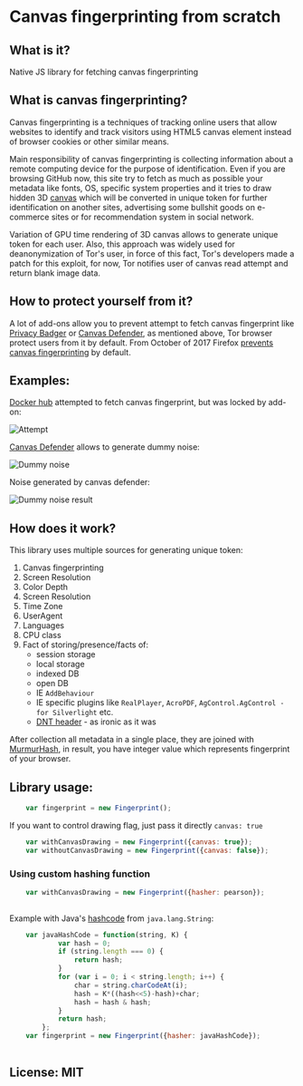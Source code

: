 # Canvas fingerprinting from scratch

## What is it?

Native JS library for fetching canvas fingerprinting  

## What is canvas fingerprinting?

Canvas fingerprinting is a techniques of tracking online users that allow websites to identify and track visitors using 
HTML5 canvas element instead of browser cookies or other similar means.

Main responsibility of canvas fingerprinting is collecting information about a remote computing device for the purpose 
of identification. Even if you are browsing GitHub now, this site try to fetch as much as possible your metadata like 
fonts, OS, specific system properties and it tries to draw hidden 3D [canvas](https://en.wikipedia.org/wiki/Canvas_element) 
which will be converted in unique token for  further identification on another sites, advertising some bullshit goods
on e-commerce sites or for recommendation system in social network.

Variation of GPU time rendering of 3D canvas allows to generate unique token for each user.
Also, this approach was widely used for deanonymization of Tor's user, in force of this fact, Tor's developers made 
a patch for this exploit, for now, Tor notifies user of canvas read attempt and return blank image data.

## How to protect yourself from it?

A lot of add-ons allow you to prevent attempt to fetch canvas fingerprint like 
[Privacy Badger](https://en.wikipedia.org/wiki/Privacy_Badger) 
or [Canvas Defender](https://chrome.google.com/webstore/detail/canvas-defender/obdbgnebcljmgkoljcdddaopadkifnpm?hl=en),
as mentioned above, Tor browser protect users from it by default. From October of 2017 Firefox [prevents canvas
fingerprinting](https://thehackernews.com/2017/10/canvas-browser-fingerprint-blocker.html) by default.

## Examples:
[Docker hub](https://hub.docker.com/) attempted to fetch canvas fingerprint, but was locked by add-on:


![Attempt](https://github.com/arukavytsia/canvas-fingerprinting/raw/master/images/2.png "Attempt to fetch fingerprint")


[Canvas Defender](https://chrome.google.com/webstore/detail/canvas-defender/obdbgnebcljmgkoljcdddaopadkifnpm?hl=en)
allows to generate dummy noise:

![Dummy noise](https://github.com/arukavytsia/canvas-fingerprinting/raw/master/images/3.png "Dummy fingerprint")

Noise generated by canvas defender:

![Dummy noise result](https://github.com/arukavytsia/canvas-fingerprinting/raw/master/images/1.png "Generated dummy fingerprint")


## How does it work?

This library uses multiple sources for generating unique token:

1. Canvas fingerprinting
2. Screen Resolution
3. Color Depth
4. Screen Resolution
5. Time Zone
6. UserAgent
7. Languages
8. CPU class
9. Fact of storing/presence/facts of:
    - session storage
    - local storage
    - indexed DB
    - open DB
    - IE `AddBehaviour`
    - IE specific plugins like `RealPlayer`, `AcroPDF`, `AgControl.AgControl - for Silverlight` etc.
    - [DNT header](https://en.wikipedia.org/wiki/Do_Not_Track) - as ironic as it was

After collection all metadata in a single place, they are joined with 
[MurmurHash](https://en.wikipedia.org/wiki/MurmurHash), in result, you have integer value which represents fingerprint
of your browser.
    
## Library usage:

```javascript
    var fingerprint = new Fingerprint();
```

If you want to control drawing flag, just pass it directly `canvas: true` 
```javascript
    var withCanvasDrawing = new Fingerprint({canvas: true});
    var withoutCanvasDrawing = new Fingerprint({canvas: false});
```

### Using custom hashing function

```javascript
    var withCanvasDrawing = new Fingerprint({hasher: pearson});
   
```

Example with Java's [hashcode](https://en.wikipedia.org/wiki/Java_hashCode())
from `java.lang.String`:
```javascript
    var javaHashCode = function(string, K) {
            var hash = 0;
            if (string.length === 0) {
                return hash;
            }
            for (var i = 0; i < string.length; i++) {
                char = string.charCodeAt(i);
                hash = K*((hash<<5)-hash)+char;
                hash = hash & hash;
            }
            return hash;
        };
    var fingerprint = new Fingerprint({hasher: javaHashCode});
   
```

## **License: MIT**
